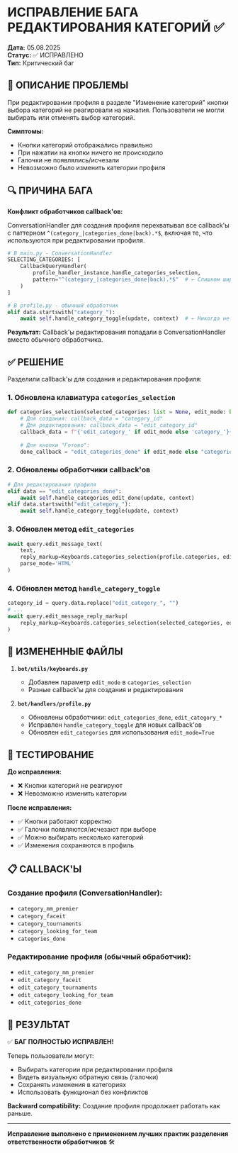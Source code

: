 # ИСПРАВЛЕНИЕ БАГА РЕДАКТИРОВАНИЯ КАТЕГОРИЙ ✅

**Дата:** 05.08.2025  
**Статус:** ✅ ИСПРАВЛЕНО  
**Тип:** Критический баг  

## 🐛 ОПИСАНИЕ ПРОБЛЕМЫ

При редактировании профиля в разделе "Изменение категорий" кнопки выбора категорий не реагировали на нажатия. Пользователи не могли выбирать или отменять выбор категорий.

**Симптомы:**
- Кнопки категорий отображались правильно
- При нажатии на кнопки ничего не происходило
- Галочки не появлялись/исчезали
- Невозможно было изменить категории профиля

## 🔍 ПРИЧИНА БАГА

**Конфликт обработчиков callback'ов:**

ConversationHandler для создания профиля перехватывал все callback'ы с паттерном `^(category_|categories_done|back).*$`, включая те, что используются при редактировании профиля.

```python
# В main.py - ConversationHandler
SELECTING_CATEGORIES: [
    CallbackQueryHandler(
        profile_handler_instance.handle_categories_selection,
        pattern="^(category_|categories_done|back).*$"  # ← Слишком широкий паттерн
    )
]

# В profile.py - обычный обработчик  
elif data.startswith("category_"):
    await self.handle_category_toggle(update, context)  # ← Никогда не выполнялся
```

**Результат:** Callback'ы редактирования попадали в ConversationHandler вместо обычного обработчика.

## ✅ РЕШЕНИЕ

Разделили callback'ы для создания и редактирования профиля:

### 1. Обновлена клавиатура `categories_selection`
```python
def categories_selection(selected_categories: list = None, edit_mode: bool = False):
    # Для создания: callback_data = "category_id"  
    # Для редактирования: callback_data = "edit_category_id"
    callback_data = f"{'edit_category_' if edit_mode else 'category_'}{category['id']}"
    
    # Для кнопки "Готово":
    done_callback = "edit_categories_done" if edit_mode else "categories_done"
```

### 2. Обновлены обработчики callback'ов
```python
# Для редактирования профиля
elif data == "edit_categories_done":
    await self.handle_categories_edit_done(update, context)
elif data.startswith("edit_category_"):
    await self.handle_category_toggle(update, context)
```

### 3. Обновлен метод `edit_categories`
```python
await query.edit_message_text(
    text,
    reply_markup=Keyboards.categories_selection(profile.categories, edit_mode=True),
    parse_mode='HTML'
)
```

### 4. Обновлен метод `handle_category_toggle`
```python
category_id = query.data.replace("edit_category_", "")
# ...
await query.edit_message_reply_markup(
    reply_markup=Keyboards.categories_selection(selected_categories, edit_mode=True)
)
```

## 🔧 ИЗМЕНЕННЫЕ ФАЙЛЫ

1. **`bot/utils/keyboards.py`**
   - Добавлен параметр `edit_mode` в `categories_selection`
   - Разные callback'ы для создания и редактирования

2. **`bot/handlers/profile.py`**
   - Обновлены обработчики: `edit_categories_done`, `edit_category_*`
   - Исправлен `handle_category_toggle` для новых callback'ов
   - Обновлен `edit_categories` для использования `edit_mode=True`

## 🧪 ТЕСТИРОВАНИЕ

**До исправления:**
- ❌ Кнопки категорий не реагируют
- ❌ Невозможно изменить категории

**После исправления:**
- ✅ Кнопки работают корректно
- ✅ Галочки появляются/исчезают при выборе
- ✅ Можно выбирать несколько категорий
- ✅ Изменения сохраняются в профиль

## 📋 CALLBACK'Ы

### Создание профиля (ConversationHandler):
- `category_mm_premier`
- `category_faceit` 
- `category_tournaments`
- `category_looking_for_team`
- `categories_done`

### Редактирование профиля (обычный обработчик):
- `edit_category_mm_premier`
- `edit_category_faceit`
- `edit_category_tournaments` 
- `edit_category_looking_for_team`
- `edit_categories_done`

## 🎯 РЕЗУЛЬТАТ

✅ **БАГ ПОЛНОСТЬЮ ИСПРАВЛЕН!**

Теперь пользователи могут:
- Выбирать категории при редактировании профиля
- Видеть визуальную обратную связь (галочки)
- Сохранять изменения в категориях
- Использовать функционал без конфликтов

**Backward compatibility:** Создание профиля продолжает работать как раньше.

---

**Исправление выполнено с применением лучших практик разделения ответственности обработчиков** 🛠️

